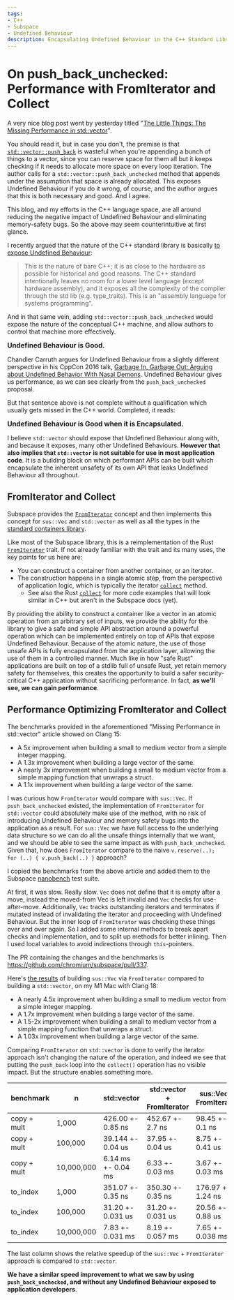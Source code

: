 ```yaml
---
tags:
- C++
- Subspace
- Undefined Behaviour
description: Encapsulating Undefined Behaviour in the C++ Standard Library for Performance with Safety
---
```

# On push_back_unchecked: Performance with FromIterator and Collect

A very nice blog post went by yesterday titled
"[The Little Things: The Missing Performance in std::vector](https://codingnest.com/the-little-things-the-missing-performance-in-std-vector/)".

You should read it, but in case you don't, the premise is that [`std::vector::push_back`](
https://en.cppreference.com/w/cpp/container/vector/push_back) is wasteful when you're appending
a bunch of things to a vector, since you can reserve space for them all but it keeps checking if it
needs to allocate more space on every loop iteration. The author calls for a
`std::vector::push_back_unchecked` method that appends under the assumption that space is already
allocated. This exposes Undefined Behaviour if you do it wrong, of course, and the author argues
that this is both necessary and good. And I agree.

This blog, and my efforts in the C++ language space, are all around reducing the negative impact of
Undefined Behaviour and eliminating memory-safety bugs. So the above may seem counterintuitive at
first glance.

I recently argued that the nature of the C++ standard library is basically [to expose Undefined
Behaviour](https://sunny.garden/@blinkygal/110871585437820584):
>  This is the nature of bare C++; it is as close to the hardware as possible for historical and
> good reasons. The C++ standard intentionally leaves no room for a lower level language (except
> hardware assembly), and it exposes all the complexity of the compiler through the std lib
> (e.g. type_traits). This is an "assembly language for systems programming".

And in that same vein, adding `std::vector::push_back_unchecked` would expose the nature of the
conceptual C++ machine, and allow authors to control that machine more effectively.

**<div style="text-align: left; font-size: 110%">Undefined Behaviour is Good.</div>**

Chandler Carruth argues for Undefined Behaviour from a slightly different perspective in his CppCon
2016 talk, [Garbage In, Garbage Out: Arguing about Undefined Behavior With Nasal Demons](
https://www.youtube.com/watch?v=yG1OZ69H_-o). Undefined Behaviour gives us performance, as we can
see clearly from the `push_back_unchecked` proposal.

But that sentence above is not complete without a qualification which usually gets missed in the
C++ world. Completed, it reads:

**<div style="text-align: left; font-size: 110%">Undefined Behaviour is Good when it is Encapsulated.</div>**

I believe `std::vector` should expose that Undefined Behaviour along with, and because it exposes,
many
other Undefined Behaviours. **However that also implies that `std::vector` is not suitable for use in
most application code**. It is a building block on which performant APIs can be built which
encapsulate the inherent unsafety of its own API that leaks Undefined Behaviour all throughout.

## FromIterator and Collect

Subspace provides the
[`FromIterator`](https://danakj.github.io/subspace-docs/sus-iter-FromIterator.html) concept
and then implements this concept for `sus::Vec` and `std::vector` as well as all the types in the
[standard containers library](https://en.cppreference.com/w/cpp/container).

Like most of the Subspace library, this is a reimplementation of the Rust [`FromIterator`](
https://doc.rust-lang.org/std/iter/trait.FromIterator.html) trait. If not already familiar with the
trait and its many uses, the key points for us here are:
- You can construct a container from another container, or an iterator.
- The construction happens in a single atomic step, from the perspective of application logic,
    which is typically the iterator [`collect`](
    https://danakj.github.io/subspace-docs/sus-iter-IteratorBase.html#method.collect) method.
    - See also the Rust
     [`collect`](https://doc.rust-lang.org/std/iter/trait.Iterator.html#method.collect)
     for more code examples that will look similar in C++ but aren't in the Subspace docs (yet).

By providing the ability to construct a container like a vector in an atomic operation from an
arbitrary set of inputs, we provide the ability for the library to give a safe and simple API
abstraction around a powerful operation which can be implemented entirely on top of APIs that
expose Undefined Behaviour. Because of the atomic nature, the use of those unsafe APIs is fully
encapsulated from the application layer, allowing the use of them in a controlled manner. Much
like in how "safe Rust" applications are built on top of a stdlib full of unsafe Rust,
yet retain memory safety for themselves,
this creates the opportunity to build a safer security-critical C++ application without sacrificing
performance. In fact, **as we'll see, we can gain performance**.

## Performance Optimizing FromIterator and Collect

The benchmarks provided in the aforementioned "Missing Performance in std::vector" article showed
on Clang 15:
- A 5x improvement when building a small to medium vector from a simple integer mapping.
- A 1.3x improvement when building a large vector of the same.
- A nearly 3x improvement when building a small to medium vector from a simple mapping function
  that unwraps a struct.
- A 1.1x improvement when building a large vector of the same.

I was curious how `FromIterator` would compare with `sus::Vec`. 
If `push_back_unchecked` existed, the implementation of `FromIterator` for `std::vector`
could absolutely make use of
the method, with no risk of introducing Undefined Behaviour and memory safety bugs into the
application as a result. For `sus::Vec` we have full access to the underlying data structure so we
can do all the unsafe things internally that we want, and we should be able to see the same impact
as with `push_back_unchecked`. Given that, how does `FromIterator` compare to
the naive `v.reserve(..); for (..) { v.push_back(..) }` approach?

I copied the benchmarks from the above article and added them to the Subspace
[nanobench](https://github.com/martinus/nanobench) test suite.

At first, it was slow. Really slow. `Vec` does not define that it is empty after a move, instead
the moved-from Vec is left invalid and `Vec` checks for use-after-move. Additionally, `Vec` tracks
outstanding iterators and terminates if mutated instead of invalidating the iterator and proceeding
with Undefined Behaviour. But the inner loop of `FromIterator` was checking these things over and
over again. So I added some internal methods to break apart checks and implementation, and to split
up methods for better inlining. Then I used local variables to avoid indirections through
`this`-pointers.

The PR containing the changes and the benchmarks is https://github.com/chromium/subspace/pull/337.

Here's [the results](https://github.com/chromium/subspace/pull/337#issuecomment-1696793264) of
building `sus::Vec` via `FromIterator` compared to building a `std::vector`,
on my M1 Mac with Clang 18:
- A nearly 4.5x improvement when building a small to medium vector from a simple integer mapping.
- A 1.7x improvement when building a large vector of the same.
- A 1.5-2x improvement when building a small to medium vector from a simple mapping function
  that unwraps a struct.
- A 1.03x improvement when building a large vector of the same.

Comparing `FromIterator` on `std::vector` is done to verify the iterator approach isn't changing the
nature of the operation, and indeed we see that putting the `push_back` loop into the `collect()`
operation has no visible impact. But the structure enables something more.

| benchmark   | n          | std::vector         | std::vector + FromIterator | sus::Vec + FromIterator | std::vector / sus::Vec |
| ---------   | ---------- | -----------         | -------------------------- | ----------------------- | ---------------------- |
| copy + mult | 1,000      | 426.00 +- 0.85 ns   | 452.67 +- 2.7 ns           | 98.45 +- 0.1 ns         | 432.7%                  |
| copy + mult | 100,000    | 39.144 +- 0.04 us   | 37.95 +- 0.04 us           | 8.75 +- 0.41 us         | 447.4%                  |
| copy + mult | 10,000,000 | 6.14 ms +- 0.04 ms  | 6.33 +- 0.03 ms            | 3.67 +- 0.03 ms         | 167.3%                  |
| to_index    | 1,000      | 351.07 +- 0.35 ns   | 350.30 +- 0.35 ns          | 176.97 +- 1.24 ns       | 198.4%                  |
| to_index    | 100,000    | 31.20 +- 0.031 us   | 31.20 +- 0.031 us          | 20.56 +- 0.88 us        | 151.8%                  |
| to_index    | 10,000,000 | 7.83 +- 0.031 ms    | 8.19 +- 0.057 ms           | 7.65 +- 0.038 ms        | 102.4%                  |

The last column shows the relative speedup of the `sus::Vec` + `FromIterator` approach is compared
to `std::vector`.

**We have a similar speed improvement to what we saw by using `push_back_unchecked`, and without any
Undefined Behaviour exposed to application developers**.
